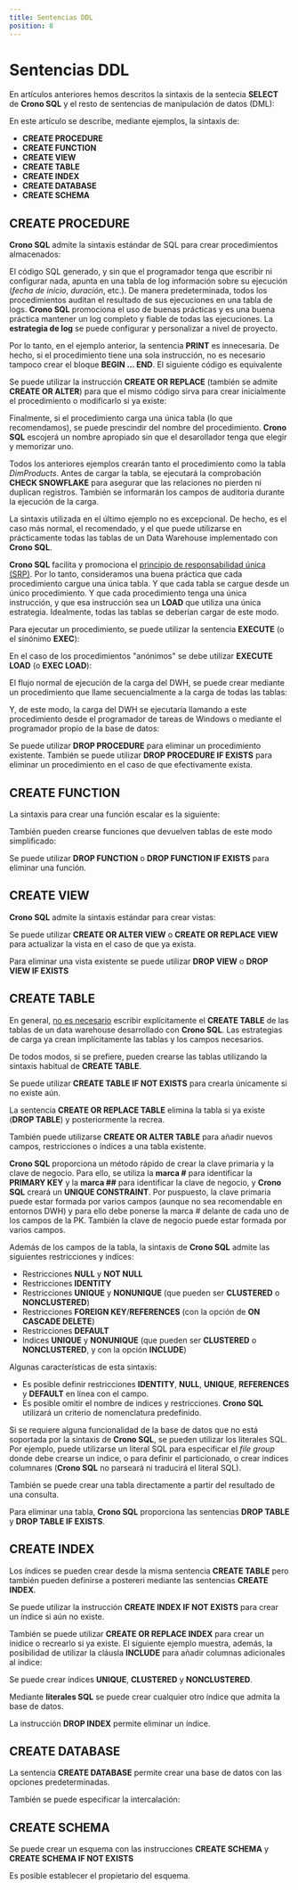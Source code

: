 ```yaml
---
title: Sentencias DDL
position: 8
---
```


# Sentencias DDL

En artículos anteriores hemos descritos la sintaxis de la sentecia **SELECT** de **Crono SQL** y el resto de sentencias de manipulación de datos (DML):

En este artículo se describe, mediante ejemplos, la sintaxis de:

- **CREATE PROCEDURE**
- **CREATE FUNCTION**
- **CREATE VIEW**
- **CREATE TABLE**
- **CREATE INDEX**
- **CREATE DATABASE**
- **CREATE SCHEMA**

## CREATE PROCEDURE

**Crono SQL** admite la sintaxis estándar de SQL para crear procedimientos almacenados:


El código SQL generado, y sin que el programador tenga que escribir ni configurar nada, apunta en una tabla de log información sobre su ejecución (*fecha de inicio*, *duración*, etc.). De manera predeterminada, todos los procedimientos auditan el resultado de sus ejecuciones en una tabla de logs. **Crono SQL** promociona el uso de buenas prácticas y es una buena práctica mantener un log completo y fiable de todas las ejecuciones. La **estrategia de log** se puede configurar y personalizar a nivel de proyecto.

Por lo tanto, en el ejemplo anterior, la sentencia **PRINT** es innecesaria. De hecho, si el procedimiento tiene una sola instrucción, no es necesario tampoco crear el bloque **BEGIN ... END**. El siguiente código es equivalente    



Se puede utilizar la instrucción **CREATE OR REPLACE** (también se admite **CREATE OR ALTER**) para que el mismo código sirva para crear inicialmente el procedimiento o modificarlo si ya existe:


Finalmente, si el procedimiento carga una única tabla (lo que recomendamos), se puede prescindir del nombre del procedimiento. **Crono SQL** escojerá un nombre apropiado sin que el desarollador tenga que elegir y memorizar uno.  



Todos los anteriores ejemplos crearán tanto el procedimiento como la tabla *DimProducts*.  Antes de cargar la tabla, se ejecutará la comprobación **CHECK SNOWFLAKE** para asegurar que las relaciones no pierden ni duplican registros. También se informarán los campos de auditoria durante la ejecución de la carga. 

La sintaxis utilizada en el último ejemplo no es excepcional. De hecho, es el caso más normal, el recomendado, y el que puede utilizarse en prácticamente todas las tablas de un Data Warehouse implementado con **Crono SQL**.

**Crono SQL** facilita y promociona el [principio de responsabilidad única (SRP)](https://es.wikipedia.org/wiki/Principio_de_responsabilidad_%C3%BAnica). Por lo tanto, consideramos una buena práctica que cada procedimiento cargue una única tabla. Y que cada tabla se cargue desde un único procedimiento. Y que cada procedimiento tenga una única instrucción, y que esa instrucción sea un **LOAD** que utiliza una única estrategia. Idealmente, todas las tablas se deberían cargar de este modo.

Para ejecutar un procedimiento, se puede utilizar la sentencia **EXECUTE** (o el sinónimo **EXEC**):


En el caso de los procedimientos "anónimos" se debe utilizar **EXECUTE LOAD** (o **EXEC LOAD**):


El flujo normal de ejecución de la carga del DWH, se puede crear mediante un procedimiento que llame secuencialmente a la carga de todas las tablas:



Y, de este modo, la carga del DWH se ejecutaría llamando a este procedimiento desde el programador de tareas de Windows o mediante el programador propio de la base de datos:


Se puede utilizar **DROP PROCEDURE** para eliminar un procedimiento existente. También se puede utilizar **DROP PROCEDURE IF EXISTS** para eliminar un procedimiento en el caso de que efectivamente exista.


## CREATE FUNCTION

La sintaxis para crear una función escalar es la siguiente:


También pueden crearse funciones que devuelven tablas de este modo simplificado:


Se puede utilizar **DROP FUNCTION** o **DROP FUNCTION IF EXISTS** para eliminar una función. 



## CREATE VIEW

**Crono SQL** admite la sintaxis estándar para crear vistas:


Se puede utilizar **CREATE OR ALTER VIEW** o **CREATE OR REPLACE VIEW** para actualizar la vista en el  caso de que ya exista.


Para eliminar una vista existente se puede utilizar **DROP VIEW** o **DROP VIEW IF EXISTS**


## CREATE TABLE

En general, <u>no es necesario</u> escribir explícitamente el **CREATE TABLE** de las tablas de un data warehouse desarrollado con **Crono SQL**. Las estrategias de carga ya crean implícitamente las tablas y los campos necesarios.

De todos modos, si se prefiere, pueden crearse las tablas utilizando la sintaxis habitual de **CREATE TABLE**.


Se puede utilizar **CREATE TABLE IF NOT EXISTS** para crearla únicamente si no existe aún. 

La sentencia **CREATE OR REPLACE TABLE** elimina la tabla si ya existe (**DROP TABLE**) y posteriormente la recrea.




También puede utilizarse **CREATE OR ALTER TABLE** para añadir nuevos campos, restricciones o índices a una tabla existente.



**Crono SQL** proporciona un método rápido de crear la clave primaria y la clave de negocio.  Para ello, se utiliza la **marca #** para identificar la **PRIMARY KEY** y la **marca ##** para identificar la clave de negocio, y **Crono SQL** creará un **UNIQUE CONSTRAINT**. Por puspuesto, la clave primaria puede estar formada por varios campos (aunque no sea recomendable en entornos DWH) y para ello debe ponerse la marca # delante de cada uno de los campos de la PK. También la clave de negocio puede estar formada por varios campos.




Además de los campos de la tabla, la sintaxis de **Crono SQL** admite las siguientes restricciones y indíces:

- Restricciones **NULL** y **NOT NULL** 
- Restricciones **IDENTITY**
- Restricciones **UNIQUE** y **NONUNIQUE** (que pueden ser **CLUSTERED** o **NONCLUSTERED**)
- Restricciones **FOREIGN KEY**/**REFERENCES**  (con la opción de **ON CASCADE DELETE**)
- Restricciones **DEFAULT**
- Indices **UNIQUE** y **NONUNIQUE** (que pueden ser **CLUSTERED** o **NONCLUSTERED**, y con la opción **INCLUDE**)



Algunas características de esta sintaxis:

- Es posible definir restricciones **IDENTITY**, **NULL**, **UNIQUE**, **REFERENCES** y **DEFAULT** en línea con el campo.
- Es posible omitir el nombre de indices y restricciones. **Crono SQL** utilizará un criterio de nomenclatura predefinido.

Si se requiere alguna funcionalidad de la base de datos que no está soportada por la sintaxis de **Crono SQL**, se pueden utilizar los literales SQL. Por ejemplo, puede utilizarse un literal SQL para especificar el *file group* donde debe crearse un indice, o para definir el particionado, o crear indices columnares (**Crono SQL** no parseará ni traducirá el literal SQL).



También se puede crear una tabla directamente a partir del resultado de una consulta.



Para eliminar una tabla, **Crono SQL** proporciona las sentencias **DROP TABLE** y **DROP TABLE IF EXISTS**.



## CREATE INDEX

Los índices se pueden crear desde la misma sentencia **CREATE TABLE** pero también pueden definirse a postereri mediante las sentencias **CREATE INDEX**.


Se puede utilizar la instrucción **CREATE INDEX IF NOT EXISTS** para crear un índice si aún no existe.


También se puede utilizar **CREATE OR REPLACE INDEX** para crear un ínidice o recrearlo si ya existe. El siguiente ejemplo muestra, además, la posibilidad de utilizar la cláusla **INCLUDE** para añadir columnas adicionales al indice:


Se puede crear índices **UNIQUE**, **CLUSTERED** y **NONCLUSTERED**.


Mediante **literales SQL** se puede crear cualquier otro índice que admita la base de datos.



La instrucción **DROP INDEX** permite eliminar un índice.








## CREATE DATABASE

La sentencia **CREATE DATABASE** permite crear una base de datos con las opciones predeterminadas.


También se puede especificar la intercalación:


## CREATE SCHEMA

Se puede crear un esquema con las instrucciones **CREATE SCHEMA** y **CREATE SCHEMA IF NOT EXISTS**


Es posible establecer el propietario del esquema.










